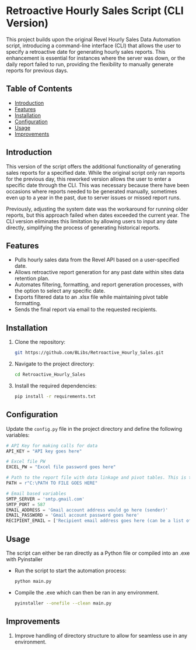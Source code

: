 # Retroactive Hourly Sales Script (CLI Version)

This project builds upon the original Revel Hourly Sales Data Automation script, introducing a command-line interface (CLI) that allows the user to specify a retroactive date for generating hourly sales reports. This enhancement is essential for instances where the server was down, or the daily report failed to run, providing the flexibility to manually generate reports for previous days.

## Table of Contents

- [Introduction](#introduction)
- [Features](#features)
- [Installation](#installation)
- [Configuration](#configuration)
- [Usage](#usage)
- [Improvements](#improvements)

## Introduction

This version of the script offers the additional functionality of generating sales reports for a specified date. While the original script only ran reports for the previous day, this reworked version allows the user to enter a specific date through the CLI. This was necessary because there have been occasions where reports needed to be generated manually, sometimes even up to a year in the past, due to server issues or missed report runs.

Previously, adjusting the system date was the workaround for running older reports, but this approach failed when dates exceeded the current year. The CLI version eliminates this limitation by allowing users to input any date directly, simplifying the process of generating historical reports.

## Features

- Pulls hourly sales data from the Revel API based on a user-specified date.
- Allows retroactive report generation for any past date within sites data retention plan.
- Automates filtering, formatting, and report generation processes, with the option to select any specific date.
- Exports filtered data to an .xlsx file while maintaining pivot table formatting.
- Sends the final report via email to the requested recipients.

## Installation

1. Clone the repository:
    ```sh
    git https://github.com/BLibs/Retroactive_Hourly_Sales.git
    ```
2. Navigate to the project directory:
    ```sh
    cd Retroactive_Hourly_Sales
    ```
3. Install the required dependencies:
    ```sh
    pip install -r requirements.txt
    ```

## Configuration

Update the `config.py` file in the project directory and define the following variables:

```python
# API Key for making calls for data
API_KEY = "API key goes here"

# Excel file PW
EXCEL_PW = "Excel file password goes here"

# Path to the report file with data linkage and pivot tables. This is the one that is sent when ran
PATH = r"C:\PATH TO FILE GOES HERE"

# Email based variables
SMTP_SERVER = 'smtp.gmail.com'
SMTP_PORT = 587
EMAIL_ADDRESS = 'Gmail account address would go here (sender)'
EMAIL_PASSWORD = 'Gmail account password goes here'
RECIPIENT_EMAIL = ['Recipient email address goes here (can be a list of multiple recipients)']
```

## Usage 

The script can either be ran directly as a Python file or compiled into an .exe with Pyinstaller
- Run the script to start the automation process:
    ```sh
    python main.py
    ```
- Compile the .exe which can then be ran in any environment.
    ```sh
    pyinstaller --onefile --clean main.py

## Improvements

1. Improve handling of directory structure to allow for seamless use in any environment.
